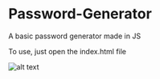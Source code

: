 # Password-Generator

A basic password generator made in JS

To use, just open the index.html file

![alt text](https://i.imgur.com/h2VS4as.png)
